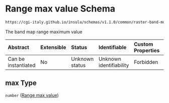 # Range max value Schema

```txt
https://cgi-italy.github.io/insula/schemas/v1.1.0/common/raster-band-mode-config.schema.json#/$defs/rasterBandCombinationRenderModeConfig/properties/dataRange/properties/max
```

The band map range maximum value

| Abstract            | Extensible | Status         | Identifiable            | Custom Properties | Additional Properties | Access Restrictions | Defined In                                                                                                         |
| :------------------ | :--------- | :------------- | :---------------------- | :---------------- | :-------------------- | :------------------ | :----------------------------------------------------------------------------------------------------------------- |
| Can be instantiated | No         | Unknown status | Unknown identifiability | Forbidden         | Allowed               | none                | [raster-band-mode-config.schema.json\*](schemas/common/raster-band-mode-config.schema.json) |

## max Type

`number` ([Range max value](raster-band-mode-config-defs-band-combination-render-mode-config-properties-bands-data-range-properties-range-max-value.md))
